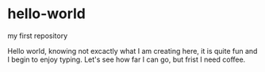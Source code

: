 # hello-world
my first repository


Hello world,
knowing not excactly what I am creating here, it is quite fun and I begin to enjoy typing. Let's see how far I can go, but frist I need coffee.
